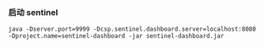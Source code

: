 ### 启动 sentinel
```shell
java -Dserver.port=9999 -Dcsp.sentinel.dashboard.server=localhost:8080 -Dproject.name=sentinel-dashboard -jar sentinel-dashboard.jar
```